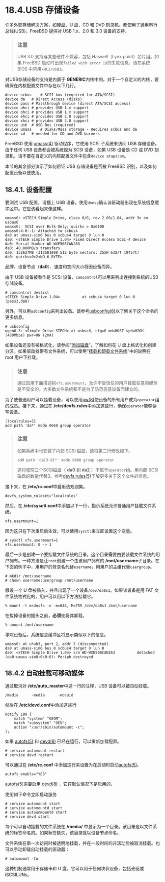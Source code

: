 # 18.4.USB 存储设备

许多外部存储解决方案，如硬盘、U 盘、CD 和 DVD 刻录机，都使用了通用串行总线(USB)。FreeBSD 提供对 USB 1.x、2.0 和 3.0 设备的支持。

> ### 注意
>
> USB 3.0 支持与某些硬件不兼容，包括 Haswell（Lynx point）芯片组。如果 FreeBSD 启动时出现`failed with error 19`的失败信息，请在系统 BIOS 中禁用`xHCI/USB3`。

对USB存储设备的支持是内置于 **GENERIC**内核中的。对于一个自定义的内核，要确保在内核配置文件中存在以下几行。

```
device scbus	# SCSI bus (required for ATA/SCSI)
device da	# Direct Access (disks)
device pass	# Passthrough device (direct ATA/SCSI access)
device uhci	# provides USB 1.x support
device ohci	# provides USB 1.x support
device ehci	# provides USB 2.0 support
device xhci	# provides USB 3.0 support
device usb	# USB Bus (required)
device umass	# Disks/Mass storage - Requires scbus and da
device cd	# needed for CD and DVD burners
```

FreeBSD 使用 [umass(4)](https://www.freebsd.org/cgi/man.cgi?query=umass\&sektion=4\&format=html) 驱动程序，它使用 SCSI 子系统来访问 USB 存储设备。由于任何 USB 设备都会被系统视为 SCSI 设备，如果 USB 设备是 CD 或 DVD 刻录机，请不要在自定义的内核配置文件中包含`device atapicam`。

本节的其余部分演示了如何验证 USB 存储设备是否被 FreeBSD 识别，以及如何配置设备以便使用。

## 18.4.1. 设备配置

要测试 USB 配置，请插上 USB 设备。使用`dmesg`确认该驱动器出现在系统信息缓冲区中。它应该看起来像这样。

```
umass0: <STECH Simple Drive, class 0/0, rev 2.00/1.04, addr 3> on usbus0
umass0:  SCSI over Bulk-Only; quirks = 0x0100
umass0:4:0:-1: Attached to scbus4
da0 at umass-sim0 bus 0 scbus4 target 0 lun 0
da0: <STECH Simple Drive 1.04> Fixed Direct Access SCSI-4 device
da0: Serial Number WD-WXE508CAN263
da0: 40.000MB/s transfers
da0: 152627MB (312581808 512 byte sectors: 255H 63S/T 19457C)
da0: quirks=0x2<NO_6_BYTE>
```

品牌、设备节点（**da0**）、速度和空间大小将因设备而异。

由于 USB 设备被看作是 SCSI 设备，`camcontrol`可以用来列出连接到系统的USB存储设备。

```
# camcontrol devlist
<STECH Simple Drive 1.04>          at scbus4 target 0 lun 0 (pass3,da0)
```

另外，可以用`usbconfig`来列出设备。请参考[usbconfig(8)](https://www.freebsd.org/cgi/man.cgi?query=usbconfig\&sektion=8\&format=html)以了解关于这个命令的更多信息。

```
# usbconfig
ugen0.3: <Simple Drive STECH> at usbus0, cfg=0 md=HOST spd=HIGH (480Mbps) pwr=ON (2mA)
```

如果设备还没有被格式化，请参阅“[添加磁盘](https://docs.freebsd.org/en/books/handbook/disks/#disks-adding)”，了解如何在 U 盘上格式化和创建分区。如果驱动器带有文件系统，可以使用“[挂载和卸载文件系统](https://docs.freebsd.org/en/books/handbook/basics/index.html#mount-unmount)”中的说明在 root 用户下挂载。

> ### 注意
>
> 通过启用下面描述的`vfs.usermount`，允许不受信任的用户挂载任意的媒体是不安全的。大多数文件系统都不是为了防范恶意设备而建立的。

为了使普通用户可以挂载设备，可以使用[pw(8)](https://www.freebsd.org/cgi/man.cgi?query=pw\&sektion=8\&format=html)使设备的所有用户成为`operator`组的成员。接下来，通过在 **/etc/devfs.rules**中添加这些行，确保`operator`能够读写设备。

```
[localrules=5]
add path 'da*' mode 0660 group operator
```

> ### 注意
>
> 如果系统中也安装了内部 SCSI 磁盘，请将第二行修改如下。
>
> ```
> add path 'da[3-9]*' mode 0660 group operator
> ```
>
> 这将使前三个SCSI磁盘（ **da0** 到 **da2** ）不属于`operator`组。用内部 SCSI 磁盘的数量代替3。参考[devfs.rules(5)](https://www.freebsd.org/cgi/man.cgi?query=devfs.rules\&sektion=5\&format=html)了解更多关于这个文件的信息。

接下来，在 **/etc/rc.conf**中启用该规则集。

```
devfs_system_ruleset="localrules" 
```

然后，在 **/etc/sysctl.conf**中添加以下一行，指示系统允许普通用户挂载文件系统。

```
vfs.usermount=1
```

因为这只在下次重启后生效，可以使用`sysctl`来立即设置这个变量。

```
# sysctl vfs.usermount=1
vfs.usermount: 0 -> 1
```

最后一步是创建一个要挂载文件系统的目录。这个目录需要由要装载文件系统的用户拥有。一种方法是让`root`创建一个由该用户拥有的 **/mnt/username**子目录。在下面的例子中，用用户的登录名代替`username`，用用户的主组代替`usergroup`。

```
# mkdir /mnt/username
# chown username:usergroup /mnt/username
```

假设一个 U 盘被插入，并且出现了一个设备`/dev/da0s1`。如果该设备是用 FAT 文件系统格式化的，用户可以用以下方法挂载它。

```
% mount -t msdosfs -o -m=644,-M=755 /dev/da0s1 /mnt/username
```

在拔掉设备的插头之前，**必须**先将其卸载。

```
% umount /mnt/username
```

移除设备后，系统信息缓冲区将显示类似以下的信息。

```
umass0: at uhub3, port 2, addr 3 (disconnected)
da0 at umass-sim0 bus 0 scbus4 target 0 lun 0
da0: <STECH Simple Drive 1.04> s/n WD-WXE508CAN263          detached
(da0:umass-sim0:0:0:0): Periph destroyed
```

## 18.4.2 自动挂载可移动媒体

通过取消对 **/etc/auto\_master**中这一行的注释，USB 设备可以被自动挂载。

```
/media		-media		-nosuid
```

然后在 **/etc/devd.conf**中添加这些行

```
notify 100 {
	match "system" "GEOM";
	match "subsystem" "DEV";
	action "/usr/sbin/automount -c";
};
```

如果 [autofs(5)](https://www.freebsd.org/cgi/man.cgi?query=autofs\&sektion=5\&format=html) 和 [devd(8)](https://www.freebsd.org/cgi/man.cgi?query=devd\&sektion=8\&format=html) 已经在运行，可以重新加载配置。

```
# service automount restart
# service devd restart
```

可以通过在 **/etc/rc.conf** 中添加这行来设置为在启动时启动[autofs(5)](https://www.freebsd.org/cgi/man.cgi?query=autofs\&sektion=5\&format=html)。

```
autofs_enable="YES"
```

[autofs(5)](https://www.freebsd.org/cgi/man.cgi?query=autofs\&sektion=5\&format=html)需要启用 [devd(8)](https://www.freebsd.org/cgi/man.cgi?query=devd\&sektion=8\&format=html) ，它在默认情况下是启用的。

使用如下命令立即启动服务

```
# service automount start
# service automountd start
# service autounmountd start
# service devd start
```

每个可以自动挂载的文件系统在 **/media/** 中显示为一个目录。该目录是以文件系统的标签命名的。如果标签缺失，该目录就以设备节点命名。

文件系统在第一次访问时被透明地挂载，并在一段时间的非活动后被取消挂载。也可以手动卸载自动挂载的驱动器：

```
# automount -fu
```

这种机制通常用于存储卡和 U 盘。它可以用于任何块状设备，包括光驱或 iSCSILUNs。
